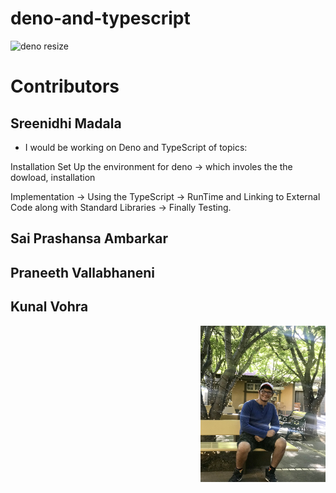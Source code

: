 # deno-and-typescript

![deno resize](https://user-images.githubusercontent.com/69994220/95379028-6b254800-08aa-11eb-834c-8dff26deb1d7.png)


# Contributors 

## Sreenidhi Madala

* I would be working on Deno and TypeScript of topics:

 Installation Set Up the environment for deno
-> which involes the the dowload, installation 

 Implementation
-> Using the TypeScript
-> RunTime and Linking to External Code along with Standard Libraries 
-> Finally Testing. 



## Sai Prashansa Ambarkar



## Praneeth Vallabhaneni 



## Kunal Vohra 
<img src ="images/kunal-vohra.jpg" width="200" height ="250" align ="right">


